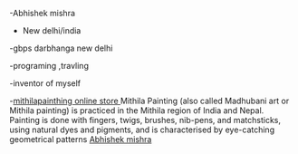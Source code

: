 -Abhishek mishra 

- New delhi/india

-gbps darbhanga new delhi

-programing ,travling 

-inventor of myself

-[mithilapainthing online store ](https://github.com/theabhitech)Mithila Painting (also called Madhubani art or Mithila painting) is practiced in the Mithila region of India and Nepal. Painting is done with fingers, twigs, brushes, nib-pens, and matchsticks, 
using natural dyes and pigments, and is characterised by eye-catching geometrical patterns
[Abhishek mishra](https://github.com/theabhitech)
